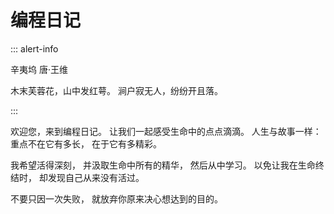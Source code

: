 # 编程日记

::: alert-info

辛夷坞
唐·王维

木末芙蓉花，山中发红萼。
涧户寂无人，纷纷开且落。

:::

欢迎您，来到编程日记。
让我们一起感受生命中的点点滴滴。
人生与故事一样：
重点不在它有多长，
在于它有多精彩。

我希望活得深刻，
并汲取生命中所有的精华，
然后从中学习。
以免让我在生命终结时，
却发现自己从来没有活过。

不要只因一次失败，
就放弃你原来决心想达到的目的。


